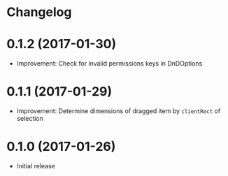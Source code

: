 # Changelog

# 0.1.2 (2017-01-30)

* Improvement: Check for invalid permissions keys in DnDOptions

# 0.1.1 (2017-01-29)

* Improvement: Determine dimensions of dragged item by `clientRect` of selection

# 0.1.0 (2017-01-26)

* Initial release
